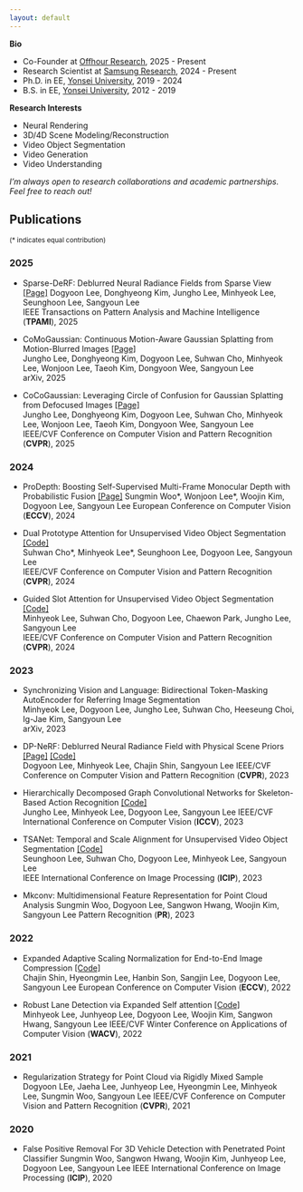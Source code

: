 ```yaml
---
layout: default
---
```


**Bio**
* Co-Founder at <a href="https://www.linkedin.com/company/offhour-research">Offhour Research</a>, 2025 - Present
* Research Scientist at <a href="https://research.samsung.com/aicenter_seoul">Samsung Research</a>, 2024 - Present
* Ph.D. in EE, <a href="https://www.yonsei.ac.kr/en_sc/index.jsp">Yonsei University</a>, 2019 - 2024
* B.S. in EE, <a href="https://www.yonsei.ac.kr/en_sc/index.jsp">Yonsei University</a>, 2012 - 2019

**Research Interests**  
* Neural Rendering
* 3D/4D Scene Modeling/Reconstruction
* Video Object Segmentation
* Video Generation 
* Video Understanding

_I’m always open to research collaborations and academic partnerships. Feel free to reach out!_


## Publications 
<sup>(\* indicates equal contribution)</sup>

### 2025

* Sparse-DeRF: Deblurred Neural Radiance Fields from Sparse View <a href="https://dogyoonlee.github.io/sparsederf">[Page]</a>
Dogyoon Lee, Donghyeong Kim, Jungho Lee, Minhyeok Lee, Seunghoon Lee, Sangyoun Lee  
IEEE Transactions on Pattern Analysis and Machine Intelligence (**TPAMI**), 2025  

* CoMoGaussian: Continuous Motion-Aware Gaussian Splatting from Motion-Blurred Images <a href="https://jho-yonsei.github.io/CoMoGaussian">[Page]</a>  
Jungho Lee, Donghyeong Kim, Dogyoon Lee, Suhwan Cho, Minhyeok Lee, Wonjoon Lee, Taeoh Kim, Dongyoon Wee, Sangyoun Lee  
arXiv, 2025

* CoCoGaussian: Leveraging Circle of Confusion for Gaussian Splatting from Defocused Images  <a href="https://jho-yonsei.github.io/CoCoGaussian">[Page]</a>  
Jungho Lee, Donghyeong Kim, Dogyoon Lee, Suhwan Cho, Minhyeok Lee, Wonjoon Lee, Taeoh Kim, Dongyoon Wee, Sangyoun Lee  
IEEE/CVF Conference on Computer Vision and Pattern Recognition (**CVPR**), 2025


### 2024

* ProDepth: Boosting Self-Supervised Multi-Frame Monocular Depth with Probabilistic Fusion <a href="https://sungmin-woo.github.io/prodepth/">[Page]</a>
Sungmin Woo\*, Wonjoon Lee\*, Woojin Kim, Dogyoon Lee, Sangyoun Lee
European Conference on Computer Vision (**ECCV**), 2024

* Dual Prototype Attention for Unsupervised Video Object Segmentation <a href="https://github.com/Hydragon516/DPA">[Code]</a>  
Suhwan Cho\*, Minhyeok Lee\*, Seunghoon Lee, Dogyoon Lee, Sangyoun Lee   
IEEE/CVF Conference on Computer Vision and Pattern Recognition (**CVPR**), 2024  

* Guided Slot Attention for Unsupervised Video Object Segmentation <a href="https://github.com/Hydragon516/GSANet">[Code]</a>  
Minhyeok Lee, Suhwan Cho, Dogyoon Lee, Chaewon Park, Jungho Lee, Sangyoun Lee  
IEEE/CVF Conference on Computer Vision and Pattern Recognition (**CVPR**), 2024  


### 2023

* Synchronizing Vision and Language: Bidirectional Token-Masking AutoEncoder for Referring Image Segmentation  
Minhyeok Lee, Dogyoon Lee, Jungho Lee, Suhwan Cho, Heeseung Choi, Ig-Jae Kim, Sangyoun Lee  
arXiv, 2023

* DP-NeRF: Deblurred Neural Radiance Field with Physical Scene Priors <a href="https://dogyoonlee.github.io/dpnerf/">[Page]</a>  <a href="https://github.com/dogyoonlee/DP-NeRF">[Code]</a>  
Dogyoon Lee, Minhyeok Lee, Chajin Shin, Sangyoun Lee 
IEEE/CVF Conference on Computer Vision and Pattern Recognition (**CVPR**), 2023

* Hierarchically Decomposed Graph Convolutional Networks for Skeleton- Based Action Recognition <a href="https://github.com/Jho-Yonsei/HD-GCN">[Code]</a>  
Jungho Lee, Minhyeok Lee, Dogyoon Lee, Sangyoun Lee
IEEE/CVF International Conference on Computer Vision (**ICCV**), 2023

* TSANet: Temporal and Scale Alignment for Unsupervised Video Object Segmentation <a href="https://github.com/iseunghoon/TSANet">[Code]</a>  
Seunghoon Lee, Suhwan Cho, Dogyoon Lee, Minhyeok Lee, Sangyoun Lee  
IEEE International Conference on Image Processing (**ICIP**), 2023

* Mkconv: Multidimensional Feature Representation for Point Cloud Analysis
Sungmin Woo, Dogyoon Lee, Sangwon Hwang, Woojin Kim, Sangyoun Lee
Pattern Recognition (**PR**), 2023

### 2022

* Expanded Adaptive Scaling Normalization for End-to-End Image Compression <a href="https://github.com/ChajinShin/EASN">[Code]</a>  
Chajin Shin, Hyeongmin Lee, Hanbin Son, Sangjin Lee, Dogyoon Lee, Sangyoun Lee
European Conference on Computer Vision (**ECCV**), 2022

* Robust Lane Detection via Expanded Self attention <a href="https://github.com/Hydragon516/ESA-official">[Code]</a>   
Minhyeok Lee, Junhyeop Lee, Dogyoon Lee, Woojin Kim, Sangwon Hwang, Sangyoun Lee
IEEE/CVF Winter Conference on Applications of Computer Vision (**WACV**), 2022

### 2021

* Regularization Strategy for Point Cloud via Rigidly Mixed Sample
Dogyoon LEe, Jaeha Lee, Junhyeop Lee, Hyeongmin Lee, Minhyeok Lee, Sungmin Woo, Sangyoun Lee
IEEE/CVF Conference on Computer Vision and Pattern Recognition (**CVPR**), 2021

### 2020

* False Positive Removal For 3D Vehicle Detection with Penetrated Point Classifier
Sungmin Woo, Sangwon Hwang, Woojin Kim, Junhyeop Lee, Dogyoon Lee, Sangyoun Lee
IEEE International Conference on Image Processing (**ICIP**), 2020

